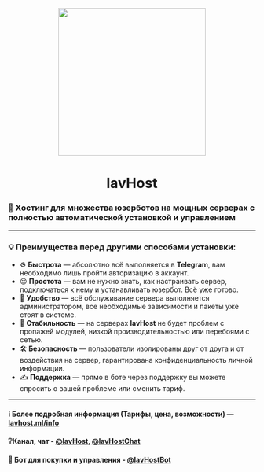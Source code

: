 <div align="center">

  <img src="https://user-images.githubusercontent.com/67208948/169312453-948f0cd1-7324-412f-ab69-faa48b10adf4.png" width="300"/>

# lavHost

</div>

### 🚀 Хостинг для множества юзерботов на мощных серверах с полностью автоматической установкой и управлением
  
<hr>

### 💡 Преимущества перед другими способами установки:
- ⚙️ **Быстрота** — абсолютно всё выполняется в **Telegram**, вам необходимо лишь пройти авторизацию в аккаунт.
- 😌 **Простота** — вам не нужно знать, как настраивать сервер, подключаться к нему и устанавливать юзербот. Всё уже готово.
- 💾 **Удобство** — всё обслуживание сервера выполняется администратором, все необходимые зависимости и пакеты уже стоят в системе.
- 📡 **Стабильность** — на серверах **lavHost** не будет проблем с пропажей модулей, низкой производительностью или перебоями с сетью.
- 🛠 **Безопасность** — пользователи изолированы друг от друга и от воздействия на сервер, гарантирована конфиденциальность личной информации.
- ✍️ **Поддержка** — прямо в боте через поддержку вы можете спросить о вашей проблеме или сменить тариф.

<hr>

#### ℹ️ Более подробная информация (Тарифы, цена, возможности) — [lavhost.ml/info](https://lavhost.ml/info)
#### ❔Канал, чат - [@lavHost](https://t.me/lavHost), [@lavHostChat](https://t.me/lavHostChat)
#### 📲 Бот для покупки и управления - [@lavHostBot](https://t.me/lavHostBot)

